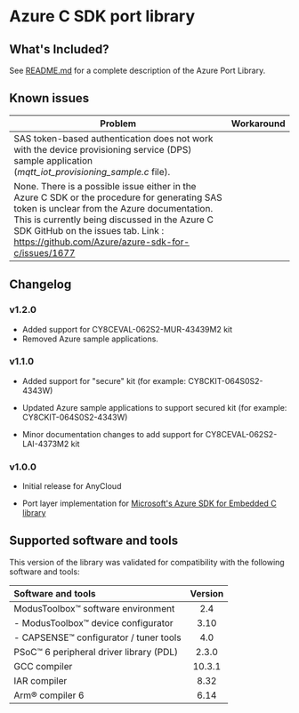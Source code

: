 # Azure C SDK port library

## What's Included?

See [README.md](./README.md) for a complete description of the Azure Port Library.

## Known issues
| Problem | Workaround |
| ------- | ---------- |
| SAS token-based authentication does not work with the device provisioning service (DPS) sample application (*mqtt_iot_provisioning_sample.c* file). |
None. There is a possible issue either in the Azure C SDK or the procedure for generating SAS token is unclear from the Azure documentation. This is currently being discussed in the Azure C SDK GitHub on the issues tab. Link : https://github.com/Azure/azure-sdk-for-c/issues/1677 |

## Changelog

### v1.2.0

- Added support for CY8CEVAL-062S2-MUR-43439M2 kit
- Removed Azure sample applications.

### v1.1.0

- Added support for "secure" kit (for example: CY8CKIT-064S0S2-4343W)

- Updated Azure sample applications to support secured kit (for example: CY8CKIT-064S0S2-4343W)

- Minor documentation changes to add support for CY8CEVAL-062S2-LAI-4373M2 kit

### v1.0.0

- Initial release for AnyCloud

* Port layer implementation for [Microsoft's Azure SDK for Embedded C library](https://github.com/Azure/azure-sdk-for-c/releases/tag/1.1.0)


## Supported software and tools

This version of the library was validated for compatibility with the following software and tools:

| Software and tools                                      | Version |
| :---                                                    | :----:  |
| ModusToolbox&trade; software environment                | 2.4     |
| - ModusToolbox&trade; device configurator               | 3.10    |
| - CAPSENSE&trade; configurator / tuner tools            | 4.0     |
| PSoC&trade; 6 peripheral driver library (PDL)           | 2.3.0   |
| GCC compiler                                            | 10.3.1  |
| IAR compiler                                            | 8.32    |
| Arm&reg; compiler 6                                     | 6.14    |
